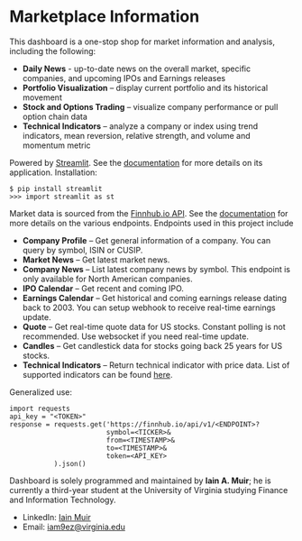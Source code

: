 # Marketplace Information

This dashboard is a one-stop shop for market information and 
analysis, including the following:
* **Daily News** - up-to-date news on the overall market, specific companies, and upcoming IPOs and Earnings 
releases
* **Portfolio Visualization** – display current portfolio and its historical movement
* **Stock and Options Trading** – visualize company performance or pull option chain data
* **Technical Indicators** – analyze a company or index using trend indicators, mean reversion, relative strength, 
and volume and momentum metric 
        
        
Powered by [Streamlit](https://docs.streamlit.io/en/stable/index.html). See the 
[documentation](https://docs.streamlit.io/en/stable/api.html) for more details on its application. Installation:

```
$ pip install streamlit
>>> import streamlit as st
```

Market data is sourced from the [Finnhub.io API](https://finnhub.io/). See the [documentation](https://finnhub.io/docs/api#introduction)
for more details on the various endpoints. Endpoints used in this
project include
* **Company Profile** – Get general information of a company. You can query by symbol, ISIN or CUSIP.
* **Market News** – Get latest market news.
* **Company News** – List latest company news by symbol.
 This endpoint is only available for North American companies.
* **IPO Calendar** – Get recent and coming IPO.
* **Earnings Calendar** – Get historical and coming earnings release dating back to 2003.
 You can setup webhook to receive real-time earnings update.
* **Quote** – Get real-time quote data for US stocks. Constant polling is not recommended.
 Use websocket if you need real-time update.
* **Candles** – Get candlestick data for stocks going back 25 years for US stocks.
* **Technical Indicators** – Return technical indicator with price data. List of supported indicators
 can be found 
 [here](https://docs.google.com/spreadsheets/d/1ylUvKHVYN2E87WdwIza8ROaCpd48ggEl1k5i5SgA29k/edit?usp=sharing).

Generalized use:

```
import requests
api_key = "<TOKEN>"
response = requests.get('https://finnhub.io/api/v1/<ENDPOINT>?
                        symbol=<TICKER>&
                        from=<TIMESTAMP>&
                        to=<TIMESTAMP>&
                        token=<API_KEY>
           ).json()
```
 
Dashboard is solely programmed and maintained by **Iain A. Muir**; he is currently a third-year student at the 
University of Virginia studying Finance and Information Technology.
* LinkedIn: [Iain Muir](https://www.linkedin.com/in/iain-muir-b37718164/)
* Email: iam9ez@virginia.edu 
